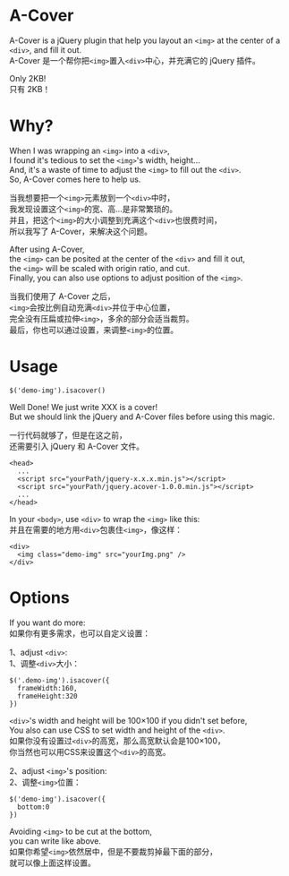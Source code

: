 # A-Cover
A-Cover is a jQuery plugin that help you layout an `<img>` at the center of a `<div>`, and fill it out.  
A-Cover 是一个帮你把`<img>`置入`<div>`中心，并充满它的 jQuery 插件。  

Only 2KB!  
只有 2KB！

# Why?
When I was wrapping an `<img>` into a `<div>`,  
I found it's tedious to set the `<img>`'s width, height...  
And, it's a waste of time to adjust the `<img>` to fill out the `<div>`.  
So, A-Cover comes here to help us.  

当我想要把一个`<img>`元素放到一个`<div>`中时，  
我发现设置这个`<img>`的宽、高...是非常繁琐的。  
并且，把这个`<img>`的大小调整到充满这个`<div>`也很费时间，  
所以我写了 A-Cover，来解决这个问题。  

After using A-Cover,  
the `<img>` can be posited at the center of the `<div>` and fill it out,  
the `<img>` will be scaled with origin ratio, and cut.  
Finally, you can also use options to adjust position of the `<img>`.  

当我们使用了 A-Cover 之后，  
`<img>`会按比例自动充满`<div>`并位于中心位置，  
完全没有压扁或拉伸`<img>`，多余的部分会适当裁剪。  
最后，你也可以通过设置，来调整`<img>`的位置。  

# Usage
    $('demo-img').isacover()
Well Done! We just write XXX is a cover!  
But we should link the jQuery and A-Cover files before using this magic.  

一行代码就够了，但是在这之前，  
还需要引入 jQuery 和 A-Cover 文件。

    <head>
      ...
      <script src="yourPath/jquery-x.x.x.min.js"></script>
      <script src="yourPath/jquery.acover-1.0.0.min.js"></script>
      ...
    </head>

In your `<body>`, use `<div>` to wrap the `<img>` like this:  
并且在需要的地方用`<div>`包裹住`<img>`，像这样：  

    <div>
      <img class="demo-img" src="yourImg.png" />
    </div>
# Options
If you want do more:  
如果你有更多需求，也可以自定义设置：

1、adjust `<div>`:  
1、调整`<div>`大小：  

    $('.demo-img').isacover({
      frameWidth:160,
      frameHeight:320
    })

`<div>`'s width and height will be 100×100 if you didn't set before,  
You also can use CSS to set width and height of the `<div>`.  
如果你没有设置过`<div>`的高宽，那么高宽默认会是100×100，  
你当然也可以用CSS来设置这个`<div>`的高宽。

2、adjust `<img>`'s position:  
2、调整`<img>`位置：  

    $('demo-img').isacover({
      bottom:0
    })

Avoiding `<img>` to be cut at the bottom,  
you can write like above.  
如果你希望`<img>`依然居中，但是不要裁剪掉最下面的部分，  
就可以像上面这样设置。
